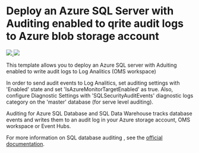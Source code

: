 # Deploy an Azure SQL Server with Auditing enabled to qrite audit logs to Azure blob storage account

<a href="https://portal.azure.com/#create/Microsoft.Template/uri/https%3A%2F%2Fraw.githubusercontent.com%2FAzure%2Fazure-quickstart-templates%2Fmaster%2F201-sql-auditing-server-policy-to-oms%2Fazuredeploy.json" target="_blank">
    <img src="http://azuredeploy.net/deploybutton.png"/>
</a>
<a href="http://armviz.io/#/?load=https%3A%2F%2Fraw.githubusercontent.com%2FAzure%2Fazure-quickstart-templates%2Fmaster%2F201-sql-auditing-server-policy-to-oms%2Fazuredeploy.json" target="_blank">
    <img src="http://armviz.io/visualizebutton.png"/>
</a>

This template allows you to deploy an Azure SQL server with Aduiting enabled to write audit logs to Log Analitics (OMS workspace) 

In order to send audit events to Log Analitics, set auditing settings with 'Enabled' state and set 'IsAzureMonitorTargetEnabled' as true.
Also, configure Diagnostic Settings with 'SQLSecurityAuditEvents' diagnostic logs category on the 'master' database (for serve level auditing).

Auditing for Azure SQL Database and SQL Data Warehouse tracks database events and writes them to an audit log in your Azure storage account, OMS workspace or Event Hubs.

For more information on SQL database auditing , see the [official documentation]( https://docs.microsoft.com/en-us/azure/sql-database/sql-database-auditing).